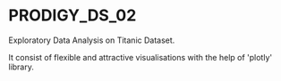 # PRODIGY_DS_02
Exploratory Data Analysis on Titanic Dataset.

It consist of flexible and attractive visualisations with the help of 'plotly' library.
